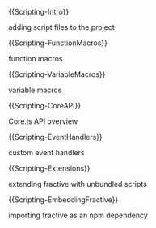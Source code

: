 {{Scripting-Intro}}

adding script files to the project

{{Scripting-FunctionMacros}}

function macros

{{Scripting-VariableMacros}}

variable macros

{{Scripting-CoreAPI}}

Core.js API overview

{{Scripting-EventHandlers}}

custom event handlers

{{Scripting-Extensions}}

extending fractive with unbundled scripts

{{Scripting-EmbeddingFractive}}

importing fractive as an npm dependency

